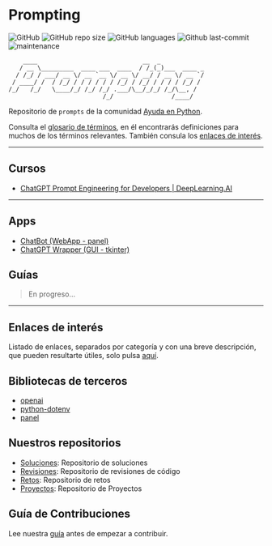 # Prompting

![GitHub](https://img.shields.io/github/license/AyudaEnPython/prompting)
![GitHub repo size](https://img.shields.io/github/repo-size/AyudaEnPython/prompting)
![GitHub languages](https://img.shields.io/github/languages/top/AyudaEnPython/prompting)
![Github last-commit](https://img.shields.io/github/last-commit/AyudaEnPython/prompting)
![maintenance](https://img.shields.io/maintenance/yes/2024)

        ____                             __  _
       / __ \_________  ____ ___  ____  / /_(_)___  ____ _
      / /_/ / ___/ __ \/ __ `__ \/ __ \/ __/ / __ \/ __ `/
     / ____/ /  / /_/ / / / / / / /_/ / /_/ / / / / /_/ /
    /_/   /_/   \____/_/ /_/ /_/ .___/\__/_/_/ /_/\__, /
                              /_/                /____/

Repositorio de `prompts` de la comunidad [Ayuda en Python](https://www.facebook.com/groups/ayudaenpython/).

Consulta el [glosario de términos](glosario.md), en él encontrarás definiciones para muchos de los términos relevantes.
También consula los [enlaces de interés](enlaces.md).

---

## Cursos

- [ChatGPT Prompt Engineering for Developers | DeepLearning.AI](cursos/chatgpt-prompting-engineering/)

---

## Apps

- [ChatBot (WebApp - panel)](apps/chatbot/)
- [ChatGPT Wrapper (GUI - tkinter)](apps/tkinter_chatgpt_wrapper/)

## Guías

> En progreso...

---

## Enlaces de interés

Listado de enlaces, separados por categoría y con una breve descripción, que pueden resultarte útiles, solo pulsa [aquí](enlaces.md).

## Bibliotecas de terceros

- [openai](https://platform.openai.com/docs/api-reference?lang=python)
- [python-dotenv](https://saurabh-kumar.com/python-dotenv/)
- [panel](https://pypi.org/project/panel/)

## Nuestros repositorios

- [Soluciones](https://github.com/AyudaEnPython/Soluciones): Repositorio de soluciones
- [Revisiones](https://github.com/AyudaEnPython/Revisiones): Repositorio de revisiones de código
- [Retos](https://github.com/AyudaEnPython/Retos): Repositorio de retos
- [Proyectos](https://github.com/AyudaEnPython/Proyectos): Repositorio de Proyectos

## Guía de Contribuciones

Lee nuestra [guía](CONTRIBUTING.md) antes de empezar a contribuir.
